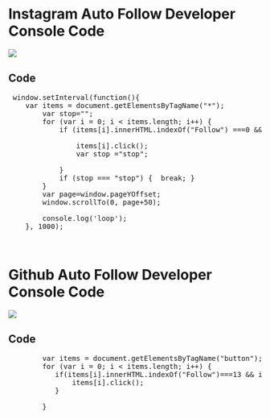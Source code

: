 Instagram Auto Follow Developer Console Code
===

<img src="https://image.ibb.co/kYsZyH/ezgif_1_f65c4c3a5a.gif"/>

Code
-------------
<pre>
 window.setInterval(function(){
    var items = document.getElementsByTagName("*");
        var stop="";
        for (var i = 0; i < items.length; i++) {
            if (items[i].innerHTML.indexOf("Follow") ===0 && items[i].innerHTML.indexOf("Following") && items[i].innerHTML.indexOf("Followers")) {

                items[i].click();
                var stop ="stop";

            }
            if (stop === "stop") {  break; }
        }
        var page=window.pageYOffset;
        window.scrollTo(0, page+50);

        console.log('loop');
    }, 1000);
    
    </pre>

    
Github Auto Follow Developer Console Code
===
    
<img src="https://image.ibb.co/maG55x/ezgif_1_5a03fedf14.gif"/>
    
Code
-------------
<pre>
        var items = document.getElementsByTagName("button");
        for (var i = 0; i < items.length; i++) {
           if(items[i].innerHTML.indexOf("Follow")===13 && items[i].innerHTML.indexOf("Unfollow")){
               items[i].click();
           }

        }
        
        </pre>
